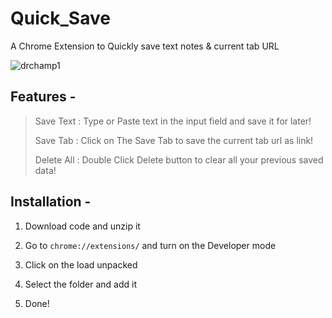 # Quick_Save
A Chrome Extension to Quickly save text notes &amp; current tab URL

<img src="https://i.ibb.co/WWL93dL/Screenshot-21.png" alt="drchamp1" border="0"></a>


## Features -
> Save Text : Type or Paste text in the input field and save it for later!
> 
> Save Tab  : Click on The Save Tab to save the current tab url as link!
> 
> Delete All : Double Click Delete button to clear all your previous saved data!
> 



## Installation -

1. Download code and unzip it

2. Go to ```chrome://extensions/``` and turn on the Developer mode

3. Click on the load unpacked

4. Select the folder and add it

5. Done! 
